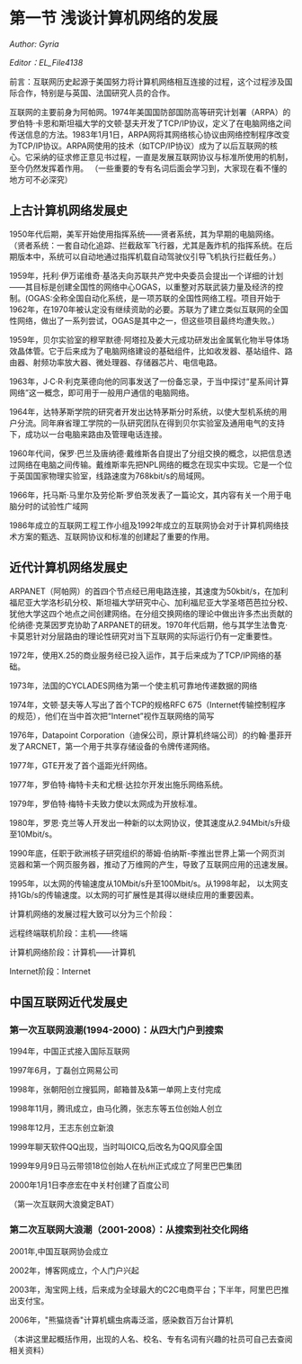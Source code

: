 # 第一节 浅谈计算机网络的发展

*Author: Gyria*

*Editor：EL_File4138*

前言：互联网历史起源于美国努力将计算机网络相互连接的过程，这个过程涉及国际合作，特别是与英国、法国研究人员的合作。

互联网的主要前身为阿帕网。1974年美国国防部国防高等研究计划署（ARPA）的罗伯特·卡恩和斯坦福大学的文顿·瑟夫开发了TCP/IP协议，定义了在电脑网络之间传送信息的方法。1983年1月1日，ARPA网将其网络核心协议由网络控制程序改变为TCP/IP协议。ARPA网使用的技术（如TCP/IP协议）成为了以后互联网的核心。它采纳的征求修正意见书过程，一直是发展互联网协议与标准所使用的机制，至今仍然发挥着作用。
（一些重要的专有名词后面会学习到，大家现在看不懂的地方可不必深究）

## 上古计算机网络发展史
1950年代后期，美军开始使用指挥系统——贤者系统，其为早期的电脑网络。
（贤者系统：一套自动化追踪、拦截敌军飞行器，尤其是轰炸机的指挥系统。在后期版本中，系统可以自动地通过指挥机载自动驾驶仪引导飞机执行拦截任务。）

1959年，托利·伊万诺维奇·基洛夫向苏联共产党中央委员会提出一个详细的计划——其目标是创建全国性的网络中心OGAS，以重整对苏联武装力量及经济的控制。(OGAS:全称全国自动化系统，是一项苏联的全国性网络工程。项目开始于1962年，在1970年被认定没有继续资助的必要。苏联为了建立类似互联网的全国性网络，做出了一系列尝试，OGAS是其中之一，但这些项目最终均遭失败。）

1959年，贝尔实验室的穆罕默德·阿塔拉及姜大元成功研发出金属氧化物半导体场效晶体管。它于后来成为了电脑网络建设的基础组件，比如收发器、基站组件、路由器、射频功率放大器、微处理器、存储器芯片、电信电路。

1963年，J·C·R·利克莱德向他的同事发送了一份备忘录，于当中探讨“星系间计算网络”这一概念，即可用于一般用户通信的电脑网络。

1964年，达特茅斯学院的研究者开发出达特茅斯分时系统，以使大型机系统的用户分流。同年麻省理工学院的一队研究团队在得到贝尔实验室及通用电气的支持下，成功以一台电脑来路由及管理电话连接。

1960年代间，保罗·巴兰及唐纳德·戴维斯各自提出了分组交换的概念，以把信息透过网络在电脑之间传输。戴维斯率先把NPL网络的概念在现实中实现。它是一个位于英国国家物理实验室，线路速度为768kbit/s的局域网。

1966年，托马斯·马里尔及劳伦斯·罗伯茨发表了一篇论文，其内容有关一个用于电脑分时的试验性广域网

1986年成立的互联网工程工作小组及1992年成立的互联网协会对于计算机网络技术方案的甄选、互联网协议和标准的创建起了重要的作用。

## 近代计算机网络发展史
ARPANET（阿帕网）的首四个节点经已用电路连接，其速度为50kbit/s，在加利福尼亚大学洛杉矶分校、斯坦福大学研究中心、加利福尼亚大学圣塔芭芭拉分校、犹他大学这四个地点之间创建网络。在分组交换网络的理论中做出许多杰出贡献的伦纳德·克莱因罗克协助了ARPANET的研发。1970年代后期，他与其学生法鲁克·卡莫恩针对分层路由的理论性研究对当下互联网的实际运行仍有一定重要性。

1972年，使用X.25的商业服务经已投入运作，其于后来成为了TCP/IP网络的基础。

1973年，法国的CYCLADES网络为第一个使主机可靠地传递数据的网络

1974年，文顿·瑟夫等人写出了首个TCP的规格RFC 675（Internet传输控制程序的规范），他们在当中首次把“Internet”视作互联网络的简写

1976年，Datapoint Corporation（迪保公司，原计算机终端公司）的约翰·墨菲开发了ARCNET，第一个用于共享存储设备的令牌传递网络。

1977年，GTE开发了首个遥距光纤网络。

1977年，罗伯特·梅特卡夫和尤根·达拉尔开发出施乐网络系统。

1979年，罗伯特·梅特卡夫致力使以太网成为开放标准。

1980年，罗恩·克兰等人开发出一种新的以太网协议，使其速度从2.94Mbit/s升级至10Mbit/s。

1990年底，任职于欧洲核子研究组织的蒂姆·伯纳斯-李推出世界上第一个网页浏览器和第一个网页服务器，推动了万维网的产生，导致了互联网应用的迅速发展。

1995年，以太网的传输速度从10Mbit/s升至100Mbit/s。从1998年起， 以太网支持1Gb/s的传输速度。以太网的可扩展性是其得以继续应用的重要因素。

计算机网络的发展过程大致可以分为三个阶段：

远程终端联机阶段：主机——终端

计算机网络阶段：计算机——计算机

Internet阶段：Internet

## 中国互联网近代发展史
### 第一次互联网浪潮(1994-2000)：从四大门户到搜索

1994年，中国正式接入国际互联网

1997年6月，丁磊创立网易公司

1998年，张朝阳创立搜狐网，邮箱普及&第一单网上支付完成

1998年11月，腾讯成立，由马化腾，张志东等五位创始人创立

1998年12月，王志东创立新浪

1999年聊天软件QQ出现，当时叫OICQ,后改名为QQ风靡全国

1999年9月9日马云带领18位创始人在杭州正式成立了阿里巴巴集团

2000年1月1日李彦宏在中关村创建了百度公司

（第一次互联网大浪奠定BAT）

### 第二次互联网大浪潮（2001-2008）：从搜索到社交化网络

2001年,中国互联网协会成立

2002年，博客网成立，个人门户兴起

2003年，淘宝网上线，后来成为全球最大的C2C电商平台；下半年，阿里巴巴推出支付宝。

2006年，"熊猫烧香"计算机蠕虫病毒泛滥，感染数百万台计算机

（本讲这里起概括作用，出现的人名、校名、专有名词有兴趣的社员可自己去查阅相关资料）
